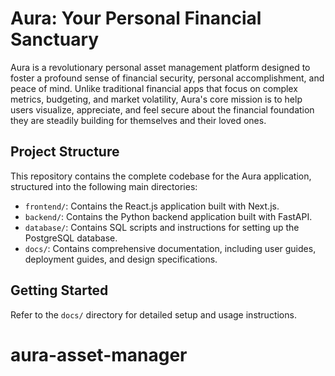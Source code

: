 # Aura: Your Personal Financial Sanctuary

Aura is a revolutionary personal asset management platform designed to foster a profound sense of financial security, personal accomplishment, and peace of mind. Unlike traditional financial apps that focus on complex metrics, budgeting, and market volatility, Aura's core mission is to help users visualize, appreciate, and feel secure about the financial foundation they are steadily building for themselves and their loved ones.

## Project Structure

This repository contains the complete codebase for the Aura application, structured into the following main directories:

- `frontend/`: Contains the React.js application built with Next.js.
- `backend/`: Contains the Python backend application built with FastAPI.
- `database/`: Contains SQL scripts and instructions for setting up the PostgreSQL database.
- `docs/`: Contains comprehensive documentation, including user guides, deployment guides, and design specifications.

## Getting Started

Refer to the `docs/` directory for detailed setup and usage instructions.


# aura-asset-manager

<!-- Updated to force Vercel redeployment after git reset -->

```
